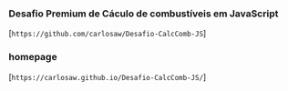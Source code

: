 ### Desafio Premium de Cáculo de combustíveis em JavaScript

[`https://github.com/carlosaw/Desafio-CalcComb-JS`]

### homepage
[`https://carlosaw.github.io/Desafio-CalcComb-JS/`]

